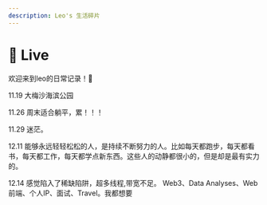 ```yaml
---
description: Leo's 生活碎片
---
```


# 📆 Live

欢迎来到leo的日常记录！📝

11.19 
大梅沙海滨公园

11.26 
周末适合躺平，累！！！

11.29
迷茫。


12.11
能够永远轻轻松松的人，是持续不断努力的人。比如每天都跑步，每天都看书，每天都工作，每天都学点新东西。这些人的动静都很小的，但是却是最有实力的。

12.14
感觉陷入了稀缺陷阱，超多线程,带宽不足。
Web3、Data Analyses、Web前端、个人IP、面试、Travel。我都想要
